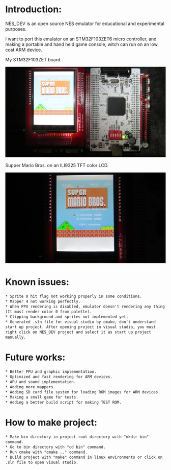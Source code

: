  Introduction:
===============

 NES_DEV is an open source NES emulator for educational and experimental purposes.
 
 I want to port this emulator on an STM32F103ZET6 micro controller, and making
 a portable and hand held game console, witch can run on an low cost ARM device.

 My STM32F103ZET board.

 ![STM32 board](NESonSTM32.jpg?raw=true "NES on an STM32")

 Supper Mario Bros. on an ILI9325 TFT color LCD.

 ![Supper Mario Bros.](SuperMarioBros.jpg "Supper Mario Bros.")


 Known issues:
===============
	* Sprite 0 hit flag not working properly in some conditions.
	* Mapper 4 not working perfectly.
	* When PPU rendering is disabled, emulator doesn't rendering any thing (It must render color 0 from palette).
	* Clipping background and sprites not implemented yet.
	* Generated .sln file for visual studio by cmake, don't understand start up project. After opening project in visual studio, you must right click on NES_DEV project and select it as start up project manually.

 Future works:
===============
	* Better PPU and graphic implementation.
	* Optimized and fast rendering for ARM devices.
	* APU and sound implementation.
	* Adding more mappers.
	* Adding SD card file system for loading ROM images for ARM devices.
	* Making a small game for tests.
	* Adding a better build script for making TEST ROM.

 How to make project:
======================
	* Make bin directory in project root directory with "mkdir bin" command.
	* Go to bin directory with "cd bin" command.
	* Run cmake with "cmake .." command.
	* Build project with "make" command in linux environments or click on .sln file to open visual studio.
